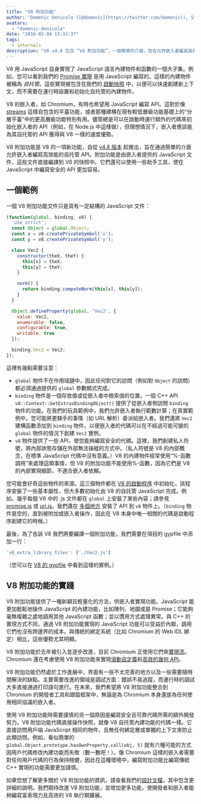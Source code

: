 ```yaml
---
title: "V8 附加功能"
author: "Domenic Denicola ([@domenic](https://twitter.com/domenic)), Streams 魔法師"
avatars: 
  - "domenic-denicola"
date: "2016-02-04 13:33:37"
tags: 
  - internals
description: "V8 v4.8 包含 “V8 附加功能”，一個簡單的介面，旨在允許嵌入者編寫高效能的自托管 API。"
---
```

V8 用 JavaScript 自身實現了 JavaScript 語言內建物件和函數的一個大子集。例如，您可以看到我們的 [Promise 實現](https://code.google.com/p/chromium/codesearch#chromium/src/v8/src/js/promise.js) 是用 JavaScript 編寫的。這樣的內建物件被稱為 _自托管_。這些實現被包含在我們的 [啟動快照](/blog/custom-startup-snapshots) 中，以便可以快速創建新上下文，而不需要在運行時設置和初始化自托管的內建物件。

<!--truncate-->
V8 的嵌入者，如 Chromium，有時也希望用 JavaScript 編寫 API。這對於像 [streams](https://streams.spec.whatwg.org/) 這樣自包含的平臺功能，或者那種建構在現有較低層級功能基礎上的“分層平臺”中的更高層級功能特別有用。儘管總是可以在啟動時運行額外的代碼來初始化嵌入者的 API（例如，在 Node.js 中這樣做），但理想情況下，嵌入者應該能為其自托管的 API 獲得與 V8 一樣的速度優勢。

V8 附加功能是 V8 的一項新功能，自從 [v4.8 版本](/blog/v8-release-48) 起推出，旨在通過簡單的介面允許嵌入者編寫高效能的自托管 API。附加功能是由嵌入者提供的 JavaScript 文件，這些文件直接編譯到 V8 的快照中。它們還可以使用一些助手工具，使在 JavaScript 中編寫安全的 API 更加容易。

## 一個範例

一個 V8 附加功能文件只是具有一定結構的 JavaScript 文件：

```js
(function(global, binding, v8) {
  'use strict';
  const Object = global.Object;
  const x = v8.createPrivateSymbol('x');
  const y = v8.createPrivateSymbol('y');

  class Vec2 {
    constructor(theX, theY) {
      this[x] = theX;
      this[y] = theY;
    }

    norm() {
      return binding.computeNorm(this[x], this[y]);
    }
  }

  Object.defineProperty(global, 'Vec2', {
    value: Vec2,
    enumerable: false,
    configurable: true,
    writable: true
  });

  binding.Vec2 = Vec2;
});
```

這裡有幾點需要注意：

- `global` 物件不在作用域鏈中，因此任何對它的訪問（例如對 `Object` 的訪問）都必須通過提供的 `global` 參數顯式完成。
- `binding` 物件是一個存放值或從嵌入者中檢索值的位置。一個 C++ API `v8::Context::GetExtrasBindingObject()` 提供了從嵌入者側訪問 `binding` 物件的功能。在我們的玩具範例中，我們允許嵌入者執行範數計算；在真實範例中，您可能將更棘手的事情（如 URL 解析）委派給嵌入者。我們還將 `Vec2` 建構函數添加到 `binding` 物件，以便嵌入者的代碼可以在不經過可能可變的 `global` 物件的情況下創建 `Vec2` 實例。
- `v8` 物件提供了一些 API，使您能夠編寫安全的代碼。這裡，我們創建私人符號，將內部狀態存儲在外部無法操縱的方式中。（私人符號是 V8 的內部概念，在標準 JavaScript 代碼中沒有意義。）V8 的內建物件經常使用“%-函數調用”來處理這類事情，但 V8 的附加功能不能使用%-函數，因為它們是 V8 的內部實現細節，不適合嵌入者依賴。

您可能會好奇這些物件的來源。這三個物件都在 [V8 的啟動程序](https://code.google.com/p/chromium/codesearch#chromium/src/v8/src/bootstrapper.cc) 中初始化，該程序安裝了一些基本屬性，但大多數初始化由 V8 的自託管 JavaScript 完成。例如，幾乎每個 V8 中的 .js 文件都在 `global` 上安裝了某些內容；請參見 [promise.js](https://code.google.com/p/chromium/codesearch#chromium/src/v8/src/js/promise.js&sq=package:chromium&l=439) 或 [uri.js](https://code.google.com/p/chromium/codesearch#chromium/src/v8/src/js/uri.js&sq=package:chromium&l=371)。我們還在 [多個地方](https://code.google.com/p/chromium/codesearch#search/&q=extrasUtils&sq=package:chromium&type=cs) 安裝了 API 到 `v8` 物件上。（`binding` 物件是空的，直到被附加或嵌入者操作，因此在 V8 本身中唯一相關的代碼是啟動程序創建它的時候。）

最後，為了告訴 V8 我們將要編譯一個附加功能，我們需要在項目的 gypfile 中添加一行：

```js
'v8_extra_library_files': ['./Vec2.js']
```

（您可以在 [V8 的 gypfile](https://code.google.com/p/chromium/codesearch#chromium/src/v8/build/standalone.gypi&sq=package:chromium&type=cs&l=170) 中看到這樣的實例。）

## V8 附加功能的實踐

V8 附加功能提供了一種新穎且輕量化的方法，供嵌入者實現功能。JavaScript 能更加輕鬆地操作 JavaScript 的內建功能，比如陣列、地圖或是 Promise；它能夠毫無複雜之處地調用其他 JavaScript 函數；並以慣用方式處理異常。與 C++ 的實現方式不同，通過 V8 附加功能實現的 JavaScript 功能可以受益於內聯，調用它們也沒有跨邊界的成本。與傳統的綁定系統（比如 Chromium 的 Web IDL 綁定）相比，這些優勢尤其明顯。

V8 附加功能於去年被引入並逐步改進，目前 Chromium 正使用它們來[實現流](https://code.google.com/p/chromium/codesearch#chromium/src/third_party/WebKit/Source/core/streams/ReadableStream.js)。Chromium 還在考慮使用 V8 附加功能來實現[滾動自定義](https://codereview.chromium.org/1333323003)和[高效的幾何 API](https://groups.google.com/a/chromium.org/d/msg/blink-dev/V_bJNtOg0oM/VKbbYs-aAgAJ)。

V8 附加功能仍然處於工作進展中，界面有一些不太完善的地方以及一些需要隨時間解決的缺點。主要需要改進的領域是調試方面：錯誤不易追蹤，而運行時的調試大多直接通過打印語句進行。在未來，我們希望將 V8 附加功能整合到 Chromium 的開發者工具和跟蹤框架中，無論是為 Chromium 本身還是為任何使用相同協議的嵌入者。

使用 V8 附加功能時需要謹慎的另一個原因是編寫安全且可靠代碼所需的額外開發努力。V8 附加功能代碼直接操作快照，就像 V8 自托管內建功能的代碼一樣。它直接訪問用戶端 JavaScript 相同的物件，且無任何綁定層或單獨的上下文來防止此類訪問。例如，看似簡單的 `global.Object.prototype.hasOwnProperty.call(obj, 5)` 就有六種可能的方式因用戶代碼修改內建功能而失敗（數一數吧！）。像 Chromium 這樣的嵌入者需要對任何用戶代碼的行為保持穩健，因此在這種環境中，編寫附加功能比編寫傳統 C++ 實現的功能需要更加謹慎。

如果您想了解更多關於 V8 附加功能的資訊，請查看我們的[設計文檔](https://docs.google.com/document/d/1AT5-T0aHGp7Lt29vPWFr2-qG8r3l9CByyvKwEuA8Ec0/edit#heading=h.32abkvzeioyz)，其中包含更詳細的說明。我們期待改進 V8 附加功能，並增加更多功能，使開發者和嵌入者能夠編寫富表現力且高效的 V8 執行期擴展。
